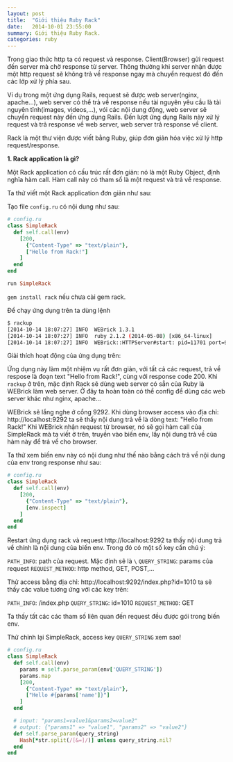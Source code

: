 ```yaml
---
layout: post
title:  "Giới thiệu Ruby Rack"
date:   2014-10-01 23:55:00
summary: Giới thiệu Ruby Rack.
categories: ruby
---
```


Trong giao thức http ta có request và response. Client(Browser) gửi request đến server mà chờ response từ server.
Thông thường khi server nhận được một http request sẽ không trả về response ngay mà chuyển request đó đến các lớp xử lý
phía sau.

Ví dụ trong một ứng dụng Rails, request sẽ được web server(nginx, apache...), web server có thể trả về response nếu tài
nguyên yêu cầu là tài nguyên tĩnh(images, videos,...), vói các nội dung động, web server sẽ chuyển request này đến ứng dụng Rails.
Đến lượt ứng dụng Rails này xử lý request và trả response về web server, web server trả response về client.

Rack là một thư viện được viết bằng Ruby, giúp đơn giản hóa việc xử lý http request/response.

__1. Rack application là gì?__

Một Rack application có cấu trúc rất đơn giản: nó là một Ruby Object, định nghĩa hàm call. Hàm call này có tham số là một request và trả về response.

Ta thử viết một Rack application đơn giản như sau:

Tạo file `config.ru` có nội dung như sau:

```ruby
# config.ru
class SimpleRack
  def self.call(env)
    [200,
      {"Content-Type" => "text/plain"},
      ["Hello from Rack!"]
    ]
  end
end

run SimpleRack
```

`gem install rack`  nếu chưa cài gem rack.

Để chạy ứng dụng trên ta dùng lệnh
```bash
$ rackup
[2014-10-14 18:07:27] INFO  WEBrick 1.3.1
[2014-10-14 18:07:27] INFO  ruby 2.1.2 (2014-05-08) [x86_64-linux]
[2014-10-14 18:07:27] INFO  WEBrick::HTTPServer#start: pid=11701 port=9292
```

Giải thích hoạt động của ứng dụng trên:

Ứng dụng này làm  một nhiệm vụ rất đơn giản, với tất cả các request, trả về respose là đoạn text "Hello from Rack!", cùng với response code 200.
Khi `rackup` ở trên, mặc định Rack sẽ dùng web server có sẵn của Ruby là WEBrick làm web server. Ở đây ta hoàn toàn có thể config để dùng các web server khác
như nginx, apache...

WEBrick sẽ lắng nghe ở cổng 9292. Khi dùng browser access vào địa chỉ: http://localhost:9292 ta sẽ thấy nội dung trả về là dòng text: "Hello from Rack!"
Khi WEBrick nhận request từ browser, nó sẽ gọi hàm call của SimpleRack mà ta viết ở trên, truyền vào biến env, lấy nội dung trả về của hàm này để trả về cho browser.

Ta thử xem biến env này có nội dung như thế nào bằng cách trả về nội dung của env trong response như sau:


```ruby
# config.ru
class SimpleRack
  def self.call(env)
    [200,
      {"Content-Type" => "text/plain"},
      [env.inspect]
    ]
  end
end
```

Restart ứng dụng rack và request http://localhost:9292 ta thấy nội dung trả về chính là nội dung của biến env. Trong đó có một số key cần chú ý:

`PATH_INFO`: path của request. Mặc định sẽ là `\`
`QUERY_STRING`: params của request
`REQUEST_METHOD`: http method, GET, POST,...

Thử access bằng địa chỉ: http://localhost:9292/index.php?id=1010 ta sẽ thấy các value tương ứng với các key trên:

`PATH_INFO`: /index.php
`QUERY_STRING`: id=1010
`REQUEST_METHOD`: GET

Ta thấy tất các các tham số liên quan đến request đều được gói trong biến env.

Thử chỉnh lại SimpleRack, access key `QUERY_STRING` xem sao!

```ruby
# config.ru
class SimpleRack
  def self.call(env)
    params = self.parse_param(env['QUERY_STRING'])
    params.map
    [200,
      {"Content-Type" => "text/plain"},
      ["Hello #{params['name']}"]
    ]
  end

  # input: "params1=value1&params2=value2"
  # output: {"params1" => "value1", "params2" => "value2"}
  def self.parse_param(query_string)
    Hash[*str.split(/[&=]/)] unless query_string.nil?
  end
end
```
